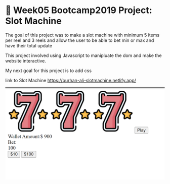 # 🎰 Week05 Bootcamp2019 Project: Slot Machine

The goal of this project was to make a slot machine with minimum 5 items per reel and 3 reels and allow the user to be able to bet min or max and have their total update

This project involved using Javascript to manipluate the dom and make the website interactive.

My next goal for this project is to add css 

link to Slot Machine
https://burhan-ali-slotmachine.netlify.app/


![](SlotScreenShot.png)




